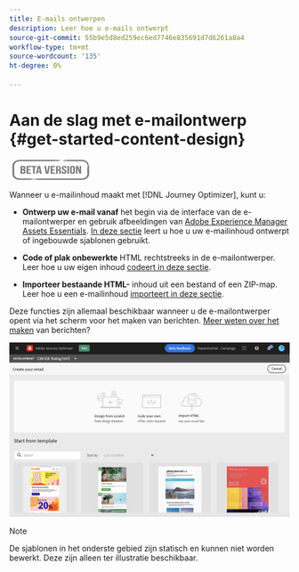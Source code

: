 ```yaml
---
title: E-mails ontwerpen
description: Leer hoe u e-mails ontwerpt
source-git-commit: 55b9e5d8ed259ec6ed7746e835691d7d6261a8a4
workflow-type: tm+mt
source-wordcount: '135'
ht-degree: 0%

---
```


# Aan de slag met e-mailontwerp {#get-started-content-design}

![](assets/do-not-localize/badge.png)

Wanneer u e-mailinhoud maakt met [!DNL Journey Optimizer], kunt u:

* **Ontwerp uw e-mail vanaf** het begin via de interface van de e-mailontwerper en gebruik afbeeldingen van  [Adobe Experience Manager Assets Essentials](assets-essentials.md). [In deze sectie](create-email-content.md) leert u hoe u uw e-mailinhoud ontwerpt of ingebouwde sjablonen gebruikt.

* **Code of plak onbewerkte** HTML rechtstreeks in de e-mailontwerper. Leer hoe u uw eigen inhoud [codeert in deze sectie](existing-content.md#import-raw-html-code).

* **Importeer bestaande HTML-** inhoud uit een bestand of een ZIP-map. Leer hoe u een e-mailinhoud [importeert in deze sectie](existing-content.md#import-html-content-from-file).

Deze functies zijn allemaal beschikbaar wanneer u de e-mailontwerper opent via het scherm voor het maken van berichten. [Meer weten over het maken](create-message.md) van berichten?

![](assets/content-editors.png)

>[!NOTE]
>
>De sjablonen in het onderste gebied zijn statisch en kunnen niet worden bewerkt. Deze zijn alleen ter illustratie beschikbaar.
